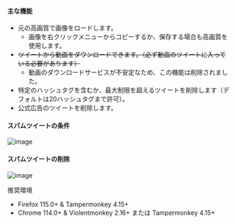 #### 主な機能
* 元の高画質で画像をロードします。
  * 画像を右クリックメニューからコピーするか、保存する場合も高画質を使用します。
* ~~ツイートから動画をダウンロードできます。（必ず動画のツイートに入っている必要があります）~~
  * 動画のダウンロードサービスが不安定なため、この機能は削除されました。
* 特定のハッシュタグを含むか、最大制限を超えるツイートを削除します（デフォルトは20ハッシュタグまで許可）。
* 公式広告のツイートを削除します。

#### スパムツイートの条件
![image](https://i.imgur.com/CcX8VRu.png)

#### スパムツイートの削除
![image](https://i.imgur.com/O4HucPC.jpg)

推奨環境
* Firefox 115.0+ & Tampermonkey 4.15+
* Chrome 114.0+ & Violentmonkey 2.16+ または Tampermonkey 4.15+